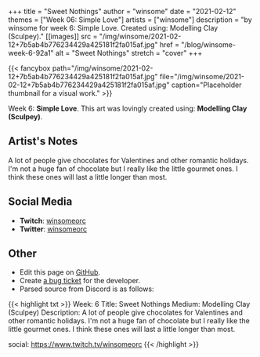 +++
title =       "Sweet Nothings"
author =      "winsome"
date =        "2021-02-12"
themes =      ["Week 06: Simple Love"]
artists =     ["winsome"]
description = "by winsome for week 6: Simple Love. Created using: Modelling Clay (Sculpey)."
[[images]]
              src = "/img/winsome/2021-02-12+7b5ab4b776234429a425181f2fa015af.jpg"
              href = "/blog/winsome-week-6-92a1"
              alt = "Sweet Nothings"
              stretch = "cover"
+++


{{< fancybox path="/img/winsome/2021-02-12+7b5ab4b776234429a425181f2fa015af.jpg" file="/img/winsome/2021-02-12+7b5ab4b776234429a425181f2fa015af.jpg" caption="Placeholder thumbnail for a visual work." >}}


Week 6: **Simple Love**. This art was lovingly created using: **Modelling Clay (Sculpey)**.

## Artist's Notes

A lot of people give chocolates for Valentines and other romantic holidays. I'm not a huge fan of chocolate but I really like the little gourmet ones. I think these ones will last a little longer than most.

## Social Media

- **Twitch**: <a href='https://twitch.tv/winsomeorc' target='_blank'>winsomeorc</a>
- **Twitter**: <a href='https://twitter.com/winsomeorc' target='_blank'>winsomeorc</a>


## Other

- Edit this page on [GitHub](https://github.com/teaminkling/web-refresh/edit/main/content/blog/winsome-week-6-92a1.md).
- Create [a bug ticket](https://github.com/teaminkling/web-refresh/issues/new?assignees=&labels=bug&template=problem-report.md&title=) for the developer.
- Parsed source from Discord is as follows:

{{< highlight txt >}}
Week: 6
Title: Sweet Nothings
Medium: Modelling Clay (Sculpey)
Description:
A lot of people give chocolates for Valentines and other romantic holidays. I'm not a huge fan of chocolate but I really like the little gourmet ones. I think these ones will last a little longer than most.

social: https://www.twitch.tv/winsomeorc
{{< /highlight >}}